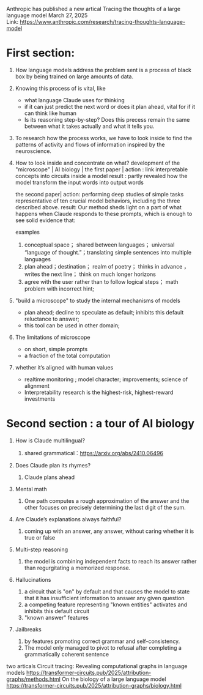 Anthropic has published a new artical Tracing the thoughts of a large language model
March 27, 2025  
Link: https://www.anthropic.com/research/tracing-thoughts-language-model

# First section:
1. How language models address the problem sent is a process of black box by being trained on large amounts of data.
2. Knowing this process of is vital, like 
    - what language Claude uses for thinking
    - if it can just predict the next word or does it plan ahead, vital for if it can think like human
    - Is its reasoning step-by-step? Does this precess remain the same between what it takes actually and what it tells you.
3. To research how the process works, we have to look inside to find the patterns of activity and flows of information inspired by the neuroscience.
4. How to look inside and concentrate on what?
    development of the "microscope" | AI biology | 
    the first paper | 
        action : link interpretable concepts into circuits inside a model
        result : partly revealed how the model transform the input words into output words

    the second paper| 
        action: performing deep studies of simple tasks representative of ten crucial model behaviors, including the three described above.
        result: Our method sheds light on a part of what happens when Claude responds to these prompts, which is enough to see solid evidence that:

    examples
    1. conceptual space；  shared between languages； universal “language of thought.”；translating simple sentences into multiple languages
    2. plan ahead；destination； realm of poetry； thinks  in advance ， writes the next line； think on much longer horizons
    3. agree with the user rather than to follow logical steps； math problem with incorrect hint; 

5.  "build a microscope" to study the internal mechanisms of models
    - plan ahead; decline to speculate as default; inhibits this default reluctance to answer; 
    - this tool can be used in other domain;

6.  The limitations of microscope
    - on short, simple prompts
    - a fraction of the total computation

7. whether it’s aligned with human values
    - realtime monitoring ; model character; improvements; science of alignment
    - Interpretability research is the highest-risk, highest-reward investments

# Second section : a tour of AI biology
1. How is Claude multilingual?
    1.  shared grammatical：https://arxiv.org/abs/2410.06496

2. Does Claude plan its rhymes?
    1. Claude plans ahead

3. Mental math
    1. One path computes a rough approximation of the answer and the other focuses on precisely determining the last digit of the sum.
    

4. Are Claude’s explanations always faithful?
    1. coming up with an answer, any answer, without caring whether it is true or false

5. Multi-step reasoning
    1. the model is combining independent facts to reach its answer rather than regurgitating a memorized response.
6. Hallucinations
    1. a circuit that is "on" by default and that causes the model to state that it has insufficient information to answer any given question
    2. a competing feature representing "known entities" activates and inhibits this default circuit 
    3. "known answer" features
7. Jailbreaks
    1. by features promoting correct grammar and self-consistency.
    2. The model only managed to pivot to refusal after completing a grammatically coherent sentence 


two articals
Circuit tracing: Revealing computational graphs in language models
    https://transformer-circuits.pub/2025/attribution-graphs/methods.html
On the biology of a large language model
    https://transformer-circuits.pub/2025/attribution-graphs/biology.html

    